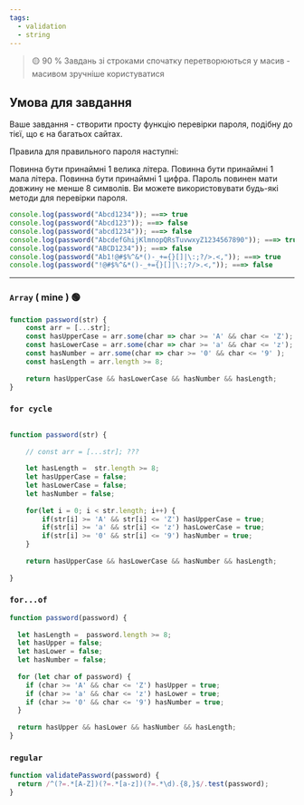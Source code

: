 ```yaml
---
tags:
  - validation
  - string
---
```

> 🟡 90 % Завдань зі строками спочатку перетворюються у масив - масивом зручніше користуватися 

## Умова для завдання 

Ваше завдання - створити просту функцію перевірки пароля, подібну до тієї, що є на багатьох сайтах.

Правила для правильного пароля наступні:

Повинна бути принаймні 1 велика літера.
Повинна бути принаймні 1 мала літера.
Повинна бути принаймні 1 цифра.
Пароль повинен мати довжину не менше 8 символів.
Ви можете використовувати будь-які методи для перевірки пароля.

```js
console.log(password("Abcd1234")); ===> true
console.log(password("Abcd123")); ===> false
console.log(password("abcd1234")); ===> false
console.log(password("AbcdefGhijKlmnopQRsTuvwxyZ1234567890")); ===> true
console.log(password("ABCD1234")); ===> false
console.log(password("Ab1!@#$%^&*()-_+={}[]|\:;?/>.<,")); ===> true
console.log(password("!@#$%^&*()-_+={}[]|\:;?/>.<,")); ===> false
```

---

### `Array` ( mine ) 🟢

```js
function password(str) {
	const arr = [...str];
	const hasUpperCase = arr.some(char => char >= 'A' && char <= 'Z');
	const hasLowerCase = arr.some(char => char >= 'a' && char <= 'z');
	const hasNumber = arr.some(char => char >= '0' && char <= '9' );
	const hasLength = arr.length >= 8;
	
 	return hasUpperCase && hasLowerCase && hasNumber && hasLength;
}
```


### `for cycle` 

```js

function password(str) {
	
	// const arr = [...str]; ???
	
	let hasLength =  str.length >= 8;
	let hasUpperCase = false;
	let hasLowerCase = false;
	let hasNumber = false; 
	
	for(let i = 0; i < str.length; i++) {
		if(str[i] >= 'A' && str[i] <= 'Z') hasUpperCase = true;
		if(str[i] >= 'a' && str[i] <= 'z') hasLowerCase = true;
		if(str[i] >= '0' && str[i] <= '9') hasNumber = true;
	}
	
	return hasUpperCase && hasLowerCase && hasNumber && hasLength;
	
}

```


### `for...of`

```js
function password(password) {
	
  let hasLength =  password.length >= 8;
  let hasUpper = false;
  let hasLower = false;
  let hasNumber = false;
  
  for (let char of password) {
    if (char >= 'A' && char <= 'Z') hasUpper = true;
    if (char >= 'a' && char <= 'z') hasLower = true;
    if (char >= '0' && char <= '9') hasNumber = true;
  }
  
  return hasUpper && hasLower && hasNumber && hasLength;
}
```


### `regular` 

```js
function validatePassword(password) {
  return /^(?=.*[A-Z])(?=.*[a-z])(?=.*\d).{8,}$/.test(password);
}
```